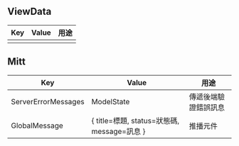 ## ViewData
| Key  | Value  | 用途  |
| ------------ | ------------ | ------------ |
|   |   |   |

## Mitt
| Key  | Value  | 用途  |
| ------------ | ------------ | ------------ |
|  ServerErrorMessages | ModelState  | 傳遞後端驗證錯誤訊息  |
|  GlobalMessage | { title=標題, status=狀態碼, message=訊息 }  | 推播元件  |